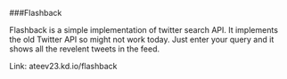 ###Flashback


Flashback is a simple implementation of twitter search API. It implements the old Twitter API so might not work today.
Just enter your query and it shows all the revelent tweets in the feed.


Link:   ateev23.kd.io/flashback
